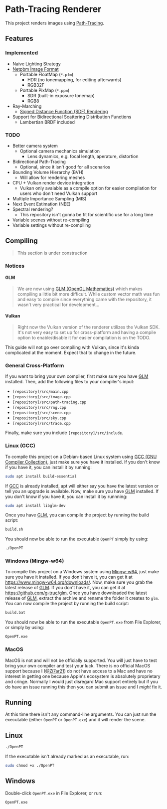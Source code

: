 # Path-Tracing Renderer

This project renders images using [Path-Tracing](https://en.wikipedia.org/wiki/Path_tracing).

## Features

### Implemented

- Naive Lighting Strategy
- [Netpbm Image Format](https://en.wikipedia.org/wiki/Netpbm#File_formats)
  - Portable FloatMap (`*.pfm`)
    - HDR (no tonemapping, for editing afterwards)
    - RGB32F
  - Portable PixMap (`*.ppm`)
    - SDR (built-in exposure tonemap)
    - RGB8
- Ray-Marching
  - [Signed Distance Function (SDF) Rendering](https://en.wikipedia.org/wiki/Signed_distance_function)
- Support for Bidirectional Scattering Distribution Functions
  - Lambertian BRDF included

### TODO

- Better camera system
  - Optional camera mechanics simulation
    - Lens dynamics, e.g. focal length, aperature, distortion
- Bidirectional Path-Tracing
  - Optional, since it isn't good for all scenarios
- Bounding Volume Hierarchy (BVH)
  - Will allow for rendering meshes
- CPU + Vulkan render device integration
  - Vulkan only avaiable as a compile option for easier compilation for users who don't need Vulkan support
- Multiple Importance Sampling (MIS)
- Next Event Estimation (NEE)
- Spectral rendering?
  - This repository isn't gonna be fit for scientific use for a long time
- Variable scenes without re-compiling
- Variable settings without re-compiling

## Compiling

> This section is under construction

### Notices

#### GLM

> We are now using [GLM (OpenGL Mathematics)](https://github.com/g-truc/glm) which makes compiling a little bit more difficult. While custom vector math was fun and easy to compile since everything came with the repository, it wasn't very practical for development...

#### Vulkan

> Right now the Vulkan version of the renderer utilizes the Vulkan SDK. It's not very easy to set up for cross-platform and having a compile option to enable/disable it for easier compilation is on the TODO.

This guide will not go over compiling with Vulkan, since it's kinda complicated at the moment. Expect that to change in the future.

### General Cross-Platform

If you want to bring your own compiler, first make sure you have [GLM](https://github.com/g-truc/glm) installed. Then, add the following files to your compiler's input:

- `[repository]/src/main.cpp`
- `[repository]/src/image.cpp`
- `[repository]/src/path-tracing.cpp`
- `[repository]/src/rng.cpp`
- `[repository]/src/scene.cpp`
- `[repository]/src/sky.cpp`
- `[repository]/src/trace.cpp`

Finally, make sure you include `[repository]/src/include`.

### Linux (GCC)

To compile this project on a Debian-based Linux system using [GCC (GNU Compiler Collection)](https://gcc.gnu.org/), just make sure you have it installed. If you don't know if you have it, you can install it by running:

```sh
sudo apt install build-essential
```

If [GCC](https://gcc.gnu.org/) is already installed, apt will either say you have the latest version or tell you an upgrade is available. Now, make sure you have [GLM](https://github.com/g-truc/glm) installed. If you don't know if you have it, you can install it by runnning:

```sh
sudo apt install libglm-dev
```

Once you have [GLM](https://github.com/g-truc/glm), you can compile the project by running the build script:

```bash
build.sh
```

You should now be able to run the executable `OpenPT` simply by using:

```bash
./OpenPT
```

### Windows (Mingw-w64)

To compile this project on a Windows system using [Mingw-w64](https://www.mingw-w64.org/), just make sure you have it installed. If you don't have it, you can get it at <https://www.mingw-w64.org/downloads/>. Now, make sure you grab the latest release of [GLM](https://github.com/g-truc/glm). If you don't have it, you can get it at <https://github.com/g-truc/glm>. Once you have downloaded the latest release of [GLM](https://github.com/g-truc/glm), extract the archive and rename the folder it creates to `glm`. You can now compile the project by running the build script:

```cmd
build.bat
```

You should now be able to run the executable `OpenPT.exe` from File Explorer, or simply by using:

```cmd
OpenPT.exe
```

### MacOS

MacOS is not and will not be officially supported. You will just have to test bring your own compiler and test your luck. There is no official MacOS support because I ([@Zi7ar21](https://github.com/Zi7ar21)) do not have access to a Mac and have no interest in getting one because Apple's ecosystem is absolutely proprietary and cringe. Normally I would just disregard Mac support entirely but if you do have an issue running this then you can submit an issue and I _might_ fix it.

## Running

At this time there isn't any command-line arguments. You can just run the executable (either `OpenPT` or `OpenPT.exe`) and it will render the scene.

## Linux

```bash
./OpenPT
```

If the executable isn't already marked as an executable, run:

```bash
sudo chmod +x ./OpenPT
```

## Windows

Double-click `OpenPT.exe` in File Explorer, or run:

```cd
OpenPT.exe
```
